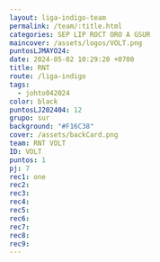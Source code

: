```yaml
---
layout: liga-indigo-team
permalink: /team/:title.html
categories: SEP LIP ROCT ORO A GSUR
maincover: /assets/logos/VOLT.png
puntosLJMAYO24: 
date: 2024-05-02 10:29:20 +0700
title: RNT
route: /liga-indigo
tags:
  - johto042024
color: black
puntosLJ202404: 12
grupo: sur
background: "#F16C38"
cover: /assets/backCard.png
team: RNT VOLT
ID: VOLT
puntos: 1
pj: 7
rec1: one
rec2:
rec3: 
rec4:
rec5:
rec6:
rec7:
rec8:
rec9:
---
```

